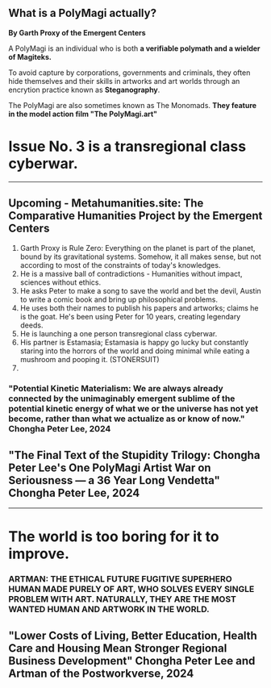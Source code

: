 




## What is a PolyMagi actually?
**By Garth Proxy of the Emergent Centers**

A PolyMagi is an individual who is both **a verifiable polymath and a wielder of Magiteks.**

To avoid capture by corporations, governments and criminals, they often hide themselves and their skills in artworks and art worlds through an encrytion practice known as **Steganography**.

The PolyMagi are also sometimes known as The Monomads. **They feature in the model action film "The PolyMagi.art"**








# Issue No. 3 is a transregional class cyberwar.

----

## Upcoming - Metahumanities.site: The Comparative Humanities Project by the Emergent Centers

1. Garth Proxy is Rule Zero: Everything on the planet is part of the planet, bound by its gravitational systems. Somehow, it all makes sense, but not according to most of the constraints of today's knowledges.
2. He is a massive ball of contradictions - Humanities without impact, sciences without ethics.
3. He asks Peter to make a song to save the world and bet the devil, Austin to write a comic book and bring up philosophical problems.
4. He uses both their names to publish his papers and artworks; claims he is the goat. He's been using Peter for 10 years, creating legendary deeds.
5. He is launching a one person transregional class cyberwar.
6. His partner is Estamasia; Estamasia is happy go lucky but constantly staring into the horrors of the world and doing minimal while eating a mushroom and pooping it. (STONERSUIT)
7. 






### "Potential Kinetic Materialism: We are always already connected by the unimaginably emergent sublime of the potential kinetic energy of what we or the universe has not yet become, rather than what we actualize as or know of now." Chongha Peter Lee, 2024














## "The Final Text of the Stupidity Trilogy: Chongha Peter Lee's One PolyMagi Artist War on Seriousness — a 36 Year Long Vendetta" Chongha Peter Lee, 2024

----



# The world is too boring for it to improve.

















### ARTMAN: THE ETHICAL FUTURE FUGITIVE SUPERHERO HUMAN MADE PURELY OF ART, WHO SOLVES EVERY SINGLE PROBLEM WITH ART. NATURALLY, THEY ARE THE MOST WANTED HUMAN AND ARTWORK IN THE WORLD.






















## "Lower Costs of Living, Better Education, Health Care and Housing Mean Stronger Regional Business Development" Chongha Peter Lee and Artman of the Postworkverse, 2024









